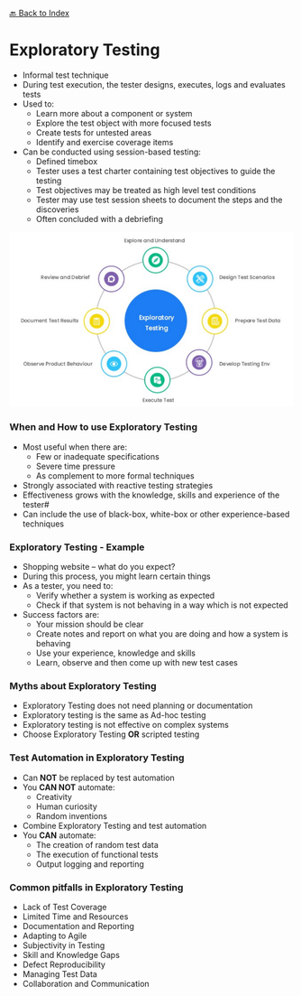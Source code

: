 [🔙 Back to Index](../index.md)

# Exploratory Testing
* Informal test technique
* During test execution, the tester designs, executes, logs and evaluates tests
* Used to:
  * Learn more about a component or system
  * Explore the test object with more focused tests
  * Create tests for untested areas
  * Identify and exercise coverage items
* Can be conducted using session-based testing:
  * Defined timebox
  * Tester uses a test charter containing test objectives to guide the testing
  * Test objectives may be treated as high level test conditions
  * Tester may use test session sheets to document the steps and the discoveries
  * Often concluded with a debriefing

![image12.png](assets/image12.png)

### When and How to use Exploratory Testing
* Most useful when there are:
  * Few or inadequate specifications
  * Severe time pressure
  * As complement to more formal techniques
* Strongly associated with reactive testing strategies
* Effectiveness grows with the knowledge, skills and experience of the tester#
* Can include the use of black-box, white-box or other experience-based techniques

### Exploratory Testing - Example
* Shopping website – what do you expect?
* During this process, you might learn certain things
* As a tester, you need to:
  * Verify whether a system is working as expected
  * Check if that system is not behaving in a way which is not expected
* Success factors are:
  * Your mission should be clear
  * Create notes and report on what you are doing and how a system is behaving
  * Use your experience, knowledge and skills
  * Learn, observe and then come up with new test cases

### Myths about Exploratory Testing
* Exploratory Testing does not need planning or documentation
* Exploratory testing is the same as Ad-hoc testing
* Exploratory testing is not effective on complex systems
* Choose Exploratory Testing **OR** scripted testing

### Test Automation in Exploratory Testing
* Can **NOT** be replaced by test automation
* You **CAN NOT** automate:
  * Creativity
  * Human curiosity
  * Random inventions
* Combine Exploratory Testing and test automation
* You **CAN** automate:
  * The creation of random test data 
  * The execution of functional tests
  * Output logging and reporting

### Common pitfalls in Exploratory Testing
* Lack of Test Coverage
* Limited Time and Resources
* Documentation and Reporting
* Adapting to Agile
* Subjectivity in Testing
* Skill and Knowledge Gaps
* Defect Reproducibility
* Managing Test Data
* Collaboration and Communication